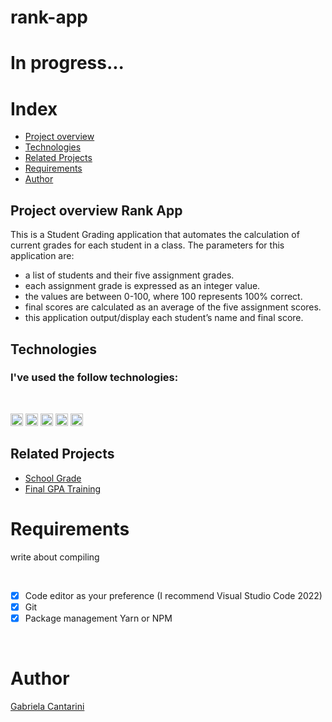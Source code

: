 # rank-app
# In progress...

# Index

- [Project overview](#id01)
- [Technologies](#id02)
- [Related Projects](#id03)
- [Requirements](#id04)
- [Author](#id05)



## Project overview <a name="id01">Rank App</a>

This is a Student Grading application that automates the calculation of current grades for each student in a class. The parameters for this application are:

- a list of students and their five assignment grades.
- each assignment grade is expressed as an integer value.
- the values are between 0-100, where 100 represents 100% correct.
- final scores are calculated as an average of the five assignment scores.
- this application output/display each student’s name and final score.

## Technologies <a name="#id02"></a>

<h3>I've used the follow technologies:</h3><br/>

<code><img height="20" src="https://img.shields.io/badge/JavaScript-323330?style=for-the-badge&logo=javascript&logoColor=F7DF1E"></code>
<code><img height="20" src="https://img.shields.io/badge/HTML-239120?style=for-the-badge&logo=html5&logoColor=white"></code>
<code><img height="20" src="https://img.shields.io/badge/CSS-239120?&style=for-the-badge&logo=css3&logoColor=white"></code>
<code><img height="20" src="https://img.shields.io/badge/Git-F05032?style=for-the-badge&logo=git&logoColor=white"></code>
<code><img height="20" src=""></code>


## Related Projects <a name="#id03"></a>
- [School Grade](#id)
- [Final GPA Training](#id)



# Requirements <a name="id04"></a>
<p>write about compiling</p>


<br />

- [x] Code editor as your preference (I recommend Visual Studio Code 2022)
- [x] Git
- [x] Package management Yarn or NPM

<br />

# Author <a name="id05"></a>

<a href="https://www.linkedin.com/in/gabrielacantarini/">Gabriela Cantarini</a>